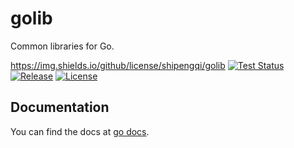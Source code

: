 # golib

Common libraries for Go.

https://img.shields.io/github/license/shipengqi/golib
[![Test Status](https://github.com/shipengqi/golib/actions/workflows/go.yml/badge.svg)](https://github.com/shipengqi/golib/actions/workflows/go.yml)
[![Release](https://img.shields.io/github/release/shipengqi/golib.svg)](https://github.com/shipengqi/golib/releases)
[![License](https://img.shields.io/github/license/shipengqi/golib.svg)](https://github.com/shipengqi/golib/blob/main/LICENSE)

## Documentation

You can find the docs at [go docs](https://pkg.go.dev/github.com/shipengqi/golib).
